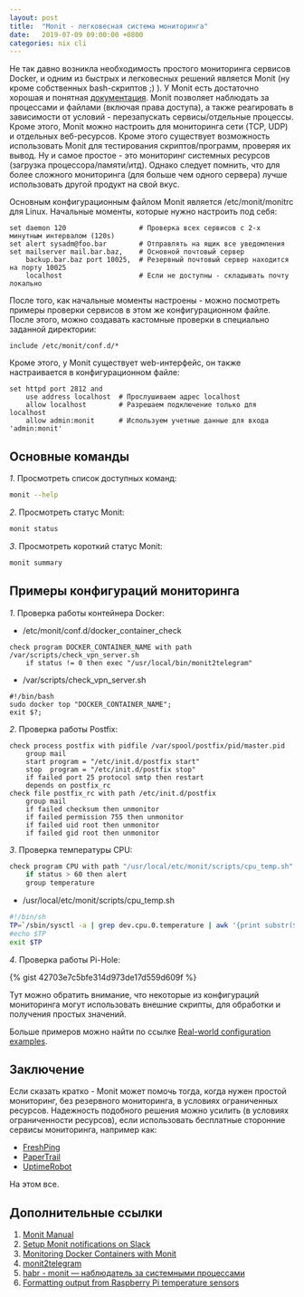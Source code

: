 ```yaml
---
layout: post
title:  "Monit - легковесная система мониторинга"
date:   2019-07-09 09:00:00 +0800
categories: nix cli
---
```


Не так давно возникла необходимость простого мониторинга сервисов Docker, и одним из быстрых и легковесных решений является Monit (ну кроме собственных bash-скриптов ;) ). У Monit есть достаточно хорошая и понятная [документация](https://mmonit.com/monit/documentation/monit.html). Monit позволяет наблюдать за процессами и файлами (включая права доступа), а также реагировать в зависимости от условий - перезапускать сервисы/отдельные процессы. Кроме этого, Monit можно настроить для мониторинга cети (TCP, UDP) и отдельных веб-ресурсов. Кроме этого существует возможность использовать Monit для тестирования скриптов/программ, проверяя их вывод. Ну и самое простое - это мониторинг системных ресурсов (загрузка процессора/памяти/итд). Однако следует помнить, что для более сложного мониторинга (для больше чем одного сервера) лучше использовать другой продукт на свой вкус.

Основным конфигурационным файлом Monit является /etc/monit/monitrc для Linux. Начальные моменты, которые нужно настроить под себя:

  ```
  set daemon 120                  # Проверка всех сервисов с 2-х минутным интервалом (120s)
  set alert sysadm@foo.bar        # Отправлять на ящик все уведомления
  set mailserver mail.bar.baz,    # Основной почтовый сервер
      backup.bar.baz port 10025,  # Резервный почтовый сервер находится на порту 10025
      localhost                   # Если не доступны - складывать почту локально
  ```

После того, как начальные моменты настроены - можно посмотреть примеры проверки сервисов в этом же конфигурационном файле. После этого, можно создавать кастомные проверки в специально заданной директории:

  ```
  include /etc/monit/conf.d/*
  ```

Кроме этого, у Monit существует web-интерфейс, он также настраивается в конфигурационном файле:

  ```
  set httpd port 2812 and
      use address localhost  # Прослушиваем адрес localhost
      allow localhost        # Разрешаем подключение только для localhost
      allow admin:monit      # Используем учетные данные для входа 'admin:monit'
  ```

## Основные команды

*1*. Просмотреть список доступных команд:

  ```sh
  monit --help
  ```

*2*. Просмотреть статус Monit:

  ```sh
  monit status
  ```

*3*. Просмотреть короткий статус Monit:

  ```sh
  monit summary
  ```

## Примеры конфигураций мониторинга

*1*. Проверка работы контейнера Docker:

  * /etc/monit/conf.d/docker_container_check

  ```
  check program DOCKER_CONTAINER_NAME with path /var/scripts/check_vpn_server.sh
      if status != 0 then exec "/usr/local/bin/monit2telegram"
  ```

  * /var/scripts/check_vpn_server.sh

  ```
  #!/bin/bash
  sudo docker top "DOCKER_CONTAINER_NAME";
  exit $?;
  ```

*2*. Проверка работы Postfix:

  ```
  check process postfix with pidfile /var/spool/postfix/pid/master.pid
      group mail
      start program = "/etc/init.d/postfix start"
      stop  program = "/etc/init.d/postfix stop"
      if failed port 25 protocol smtp then restart
      depends on postfix_rc
  check file postfix_rc with path /etc/init.d/postfix
      group mail
      if failed checksum then unmonitor
      if failed permission 755 then unmonitor
      if failed uid root then unmonitor
      if failed gid root then unmonitor
  ```

*3*. Проверка температуры CPU:

  ```sh
  check program CPU with path "/usr/local/etc/monit/scripts/cpu_temp.sh"
      if status > 60 then alert
      group temperature
  ```

  * /usr/local/etc/monit/scripts/cpu_temp.sh

  ```sh
  #!/bin/sh
  TP=`/sbin/sysctl -a | grep dev.cpu.0.temperature | awk '{print substr($2,0,2)}'`
  #echo $TP
  exit $TP
  ```

*4*. Проверка работы Pi-Hole:

  {% gist 42703e7c5bfe314d973de17d559d609f %}

Тут можно обратить внимание, что некоторые из конфигураций мониторинга могут использовать внешние скрипты, для обработки и получения простых значений.

Больше примеров можно найти по ссылке [Real-world configuration examples](https://mmonit.com/wiki/Monit/ConfigurationExamples).

## Заключение

Если сказать кратко - Monit может помочь тогда, когда нужен простой мониторинг, без резервного мониторинга, в условиях ограниченных ресурсов. Надежность подобного решения можно усилить (в условиях ограниченности ресурсов), если использовать бесплатные сторонние сервисы мониторинга, например как:
* [FreshPing](https://freshping.io)
* [PaperTrail](https://www.papertrail.com)
* [UptimeRobot](https://uptimerobot.com)

На этом все.

## Дополнительные ссылки

1. [Monit Manual](https://mmonit.com/monit/documentation/monit.html)
2. [Setup Monit notifications on Slack](https://www.ombulabs.com/blog/monit/slack/setup-monit-notifications-on-slack.html)
3. [Monitoring Docker Containers with Monit
](http://the-frey.github.io/2014/08/18/monitoring-docker-containers-with-monit)
4. [monit2telegram](https://github.com/matriphe/monit2telegram)
5. [habr - monit — наблюдатель за системными процессами](https://habr.com/ru/post/73506/)
6. [Formatting output from Raspberry Pi temperature sensors](http://kernelreloaded.com/formatting-output-from-raspberry-pi-temperature-sensors/)
